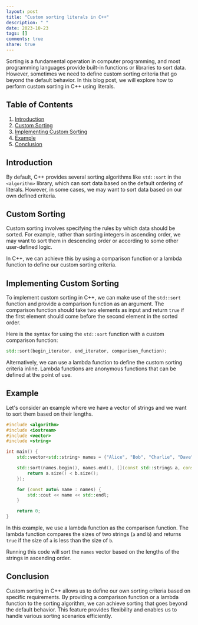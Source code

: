 ```yaml
---
layout: post
title: "Custom sorting literals in C++"
description: " "
date: 2023-10-23
tags: []
comments: true
share: true
---
```


Sorting is a fundamental operation in computer programming, and most programming languages provide built-in functions or libraries to sort data. However, sometimes we need to define custom sorting criteria that go beyond the default behavior. In this blog post, we will explore how to perform custom sorting in C++ using literals.

## Table of Contents
1. [Introduction](#introduction)
2. [Custom Sorting](#custom-sorting)
3. [Implementing Custom Sorting](#implementing-custom-sorting)
4. [Example](#example)
5. [Conclusion](#conclusion)

## Introduction <a name="introduction"></a>
By default, C++ provides several sorting algorithms like `std::sort` in the `<algorithm>` library, which can sort data based on the default ordering of literals. However, in some cases, we may want to sort data based on our own defined criteria.

## Custom Sorting <a name="custom-sorting"></a>
Custom sorting involves specifying the rules by which data should be sorted. For example, rather than sorting integers in ascending order, we may want to sort them in descending order or according to some other user-defined logic.

In C++, we can achieve this by using a comparison function or a lambda function to define our custom sorting criteria.

## Implementing Custom Sorting <a name="implementing-custom-sorting"></a>
To implement custom sorting in C++, we can make use of the `std::sort` function and provide a comparison function as an argument. The comparison function should take two elements as input and return `true` if the first element should come before the second element in the sorted order.

Here is the syntax for using the `std::sort` function with a custom comparison function:
```cpp
std::sort(begin_iterator, end_iterator, comparison_function);
```

Alternatively, we can use a lambda function to define the custom sorting criteria inline. Lambda functions are anonymous functions that can be defined at the point of use.

## Example <a name="example"></a>
Let's consider an example where we have a vector of strings and we want to sort them based on their lengths.

```cpp
#include <algorithm>
#include <iostream>
#include <vector>
#include <string>

int main() {
    std::vector<std::string> names = {"Alice", "Bob", "Charlie", "Dave", "Eve"};

    std::sort(names.begin(), names.end(), [](const std::string& a, const std::string& b) {
        return a.size() < b.size();
    });

    for (const auto& name : names) {
        std::cout << name << std::endl;
    }

    return 0;
}
```

In this example, we use a lambda function as the comparison function. The lambda function compares the sizes of two strings (`a` and `b`) and returns `true` if the size of `a` is less than the size of `b`.

Running this code will sort the `names` vector based on the lengths of the strings in ascending order.

## Conclusion <a name="conclusion"></a>
Custom sorting in C++ allows us to define our own sorting criteria based on specific requirements. By providing a comparison function or a lambda function to the sorting algorithm, we can achieve sorting that goes beyond the default behavior. This feature provides flexibility and enables us to handle various sorting scenarios efficiently.